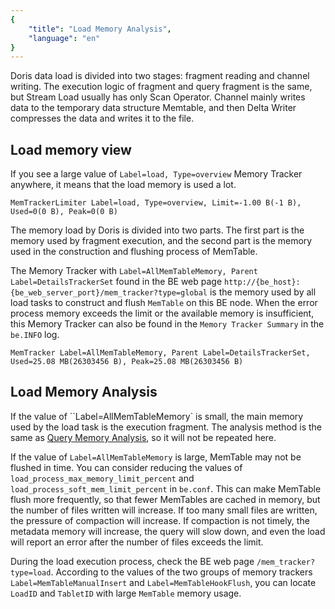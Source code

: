 ```yaml
---
{
    "title": "Load Memory Analysis",
    "language": "en"
}
---
```


Doris data load is divided into two stages: fragment reading and channel writing. The execution logic of fragment and query fragment is the same, but Stream Load usually has only Scan Operator. Channel mainly writes data to the temporary data structure Memtable, and then Delta Writer compresses the data and writes it to the file.

## Load memory view

If you see a large value of `Label=load, Type=overview` Memory Tracker anywhere, it means that the load memory is used a lot.

```
MemTrackerLimiter Label=load, Type=overview, Limit=-1.00 B(-1 B), Used=0(0 B), Peak=0(0 B)
```

The memory load by Doris is divided into two parts. The first part is the memory used by fragment execution, and the second part is the memory used in the construction and flushing process of MemTable.

The Memory Tracker with `Label=AllMemTableMemory, Parent Label=DetailsTrackerSet` found in the BE web page `http://{be_host}:{be_web_server_port}/mem_tracker?type=global` is the memory used by all load tasks to construct and flush `MemTable` on this BE node. When the error process memory exceeds the limit or the available memory is insufficient, this Memory Tracker can also be found in the `Memory Tracker Summary` in the `be.INFO` log.

```
MemTracker Label=AllMemTableMemory, Parent Label=DetailsTrackerSet, Used=25.08 MB(26303456 B), Peak=25.08 MB(26303456 B)
```

## Load Memory Analysis

If the value of ``Label=AllMemTableMemory` is small, the main memory used by the load task is the execution fragment. The analysis method is the same as [Query Memory Analysis](./query-memory-analysis.md), so it will not be repeated here.

If the value of `Label=AllMemTableMemory` is large, MemTable may not be flushed in time. You can consider reducing the values ​​of `load_process_max_memory_limit_percent` and `load_process_soft_mem_limit_percent` in `be.conf`. This can make MemTable flush more frequently, so that fewer MemTables are cached in memory, but the number of files written will increase. If too many small files are written, the pressure of compaction will increase. If compaction is not timely, the metadata memory will increase, the query will slow down, and even the load will report an error after the number of files exceeds the limit.

During the load execution process, check the BE web page `/mem_tracker?type=load`. According to the values ​​of the two groups of memory trackers `Label=MemTableManualInsert` and `Label=MemTableHookFlush`, you can locate `LoadID` and `TabletID` with large `MemTable` memory usage.
